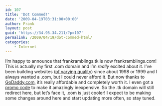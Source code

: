 ```yaml
---
id: 107
title: 'Dot Commed!'
date: '2009-04-19T03:31:00+00:00'
author: Frank
layout: post
guid: 'https://34.95.34.211/?p=107'
permalink: /2009/04/19/dot-commed-html/
categories:
    - Internet
---
```


I’m happy to announce that frankramblings.tk is now frankramblings.com! This is actually my first .com domain and I’m *really* excited about it. I’ve been building websites ([of varying quality](http://geocities.com/mangoboy89/Yankees.html)) since about 1998 or 1999 and I always wanted a .com, but I could never afford it. But now thanks to [GoDaddy.com](http://godaddy.com), it’s really affordable and completely worth it. I even got a [promo code](http://revision3.com/godaddy) to make it amazingly inexpensive. So the .tk domain will still redirect here, but let’s face it, .com is just cooler! I expect to be making some changes around here and start updating more often, so stay tuned.